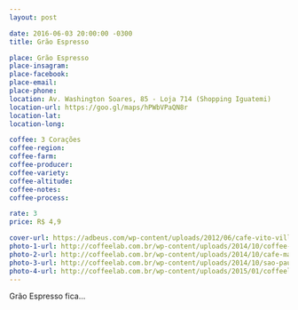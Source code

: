 ```yaml
---
layout: post

date: 2016-06-03 20:00:00 -0300
title: Grão Espresso

place: Grão Espresso
place-insagram:
place-facebook:
place-email:
place-phone:
location: Av. Washington Soares, 85 - Loja 714 (Shopping Iguatemi)
location-url: https://goo.gl/maps/hPWbVPaQN8r
location-lat:
location-long:

coffee: 3 Corações
coffee-region:
coffee-farm:
coffee-producer:
coffee-variety:
coffee-altitude:
coffee-notes:
coffee-process:

rate: 3
price: R$ 4,9

cover-url: https://adbeus.com/wp-content/uploads/2012/06/cafe-vito-villeray-small.jpg
photo-1-url: http://coffeelab.com.br/wp-content/uploads/2014/10/coffee-lab-gabriel-cabral1.jpeg
photo-2-url: http://coffeelab.com.br/wp-content/uploads/2014/10/cafe-madeira4.jpg
photo-3-url: http://coffeelab.com.br/wp-content/uploads/2014/10/sao-paulo-brazil-brasil-best-coffee-lab-cafe-roaster-2-413x232.jpg
photo-4-url: http://coffeelab.com.br/wp-content/uploads/2015/01/coffeelab-raposeiras-413x232.jpg
---
```

Grão Espresso fica...
